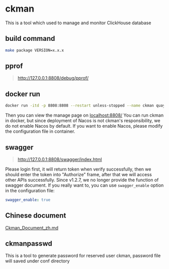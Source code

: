 # ckman
This is a tool which used to manage and monitor ClickHouse database

## build command
```bash
make package VERSION=x.x.x
```

## pprof
> http://127.0.0.1:8808/debug/pprof/

## docker run
```bash
docker run -itd -p 8808:8808 --restart unless-stopped --name ckman quay.io/housepower/ckman:latest
```
Then you can view the manage page on [localhost:8808/](localhost:8808/) 
You can run ckman in docker, but since deployment of Nacos is not ckman's responsibility,
 we do not enable Nacos by default.
 If you want to enable Nacos, please modify the configuration file in container.

## swagger
> http://127.0.0.1:8808/swagger/index.html

Please login first, it will return token when verify successfully,
then we should enter the token into "Authorize" frame,
after that we will access other APIs successfully.
Since v1.2.7,  we no longer provide the function of swagger document.
If you really want to, you can use `swagger_enable` option in the configuration file:
```yaml
swagger_enable: true
```

## Chinese document
[Ckman_Document_zh.md](docs/Ckman_Document_zh.md)

## ckmanpasswd
This is a tool to generate password for reserved user ckman,
password file will saved under conf directory
